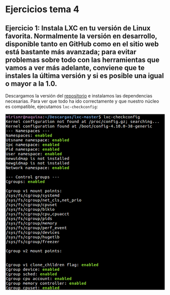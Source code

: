 # Ejercicios tema 4

## Ejercicio 1: Instala LXC en tu versión de Linux favorita. Normalmente la versión en desarrollo, disponible tanto en GitHub como en el sitio web está bastante más avanzada; para evitar problemas sobre todo con las herramientas que vamos a ver más adelante, conviene que te instales la última versión y si es posible una igual o mayor a la 1.0.

Descargamos la versión del [repositorio](https://github.com/lxc/lxc) e instalamos las dependencias necesarias. Para ver que todo ha ido correctamente y que nuestro núcleo es compatible, ejecutamos `lxc-checkconfig`:

![Instalando lxc](img/16.png)